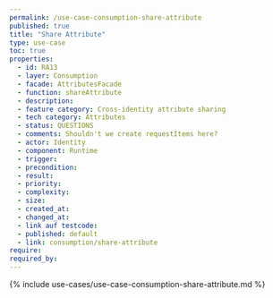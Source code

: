 ```yaml
---
permalink: /use-case-consumption-share-attribute
published: true
title: "Share Attribute"
type: use-case
toc: true
properties:
  - id: RA13
  - layer: Consumption
  - facade: AttributesFacade
  - function: shareAttribute
  - description:
  - feature category: Cross-identity attribute sharing
  - tech category: Attributes
  - status: QUESTIONS
  - comments: Shouldn't we create requestItems here?
  - actor: Identity
  - component: Runtime
  - trigger:
  - precondition:
  - result:
  - priority:
  - complexity:
  - size:
  - created_at:
  - changed_at:
  - link auf testcode:
  - published: default
  - link: consumption/share-attribute
require:
required_by:
---
```


{% include use-cases/use-case-consumption-share-attribute.md %}
